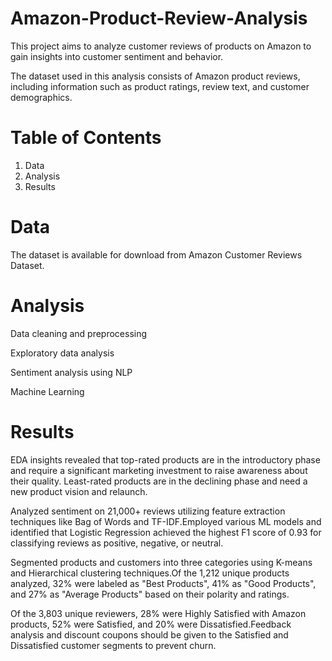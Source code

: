 # Amazon-Product-Review-Analysis
This project aims to analyze customer reviews of products on Amazon to gain insights into customer sentiment and behavior. 

The dataset used in this analysis consists of Amazon product reviews, including information such as product ratings, review text, and customer demographics.
# Table of Contents

1. Data
2. Analysis
3. Results


# Data

 The dataset is available for download from Amazon Customer Reviews Dataset.

# Analysis

Data cleaning and preprocessing

Exploratory data analysis

Sentiment analysis using NLP

Machine Learning

# Results

EDA insights revealed that top-rated products are in the introductory phase and require a significant marketing investment to raise awareness about their quality.
Least-rated products are in the declining phase and need a new product vision and relaunch.

Analyzed sentiment on 21,000+ reviews utilizing feature extraction techniques like Bag of Words and TF-IDF.Employed various ML models and identified that Logistic Regression achieved the highest F1 score of 0.93 for classifying reviews as positive, negative, or neutral.

Segmented products and customers into three categories using K-means and Hierarchical clustering techniques.Of the 1,212 unique products analyzed, 32% were labeled as "Best Products", 41% as "Good Products", and 27% as "Average Products" based on their polarity and ratings.

Of the 3,803 unique reviewers, 28% were Highly Satisfied with Amazon products, 52% were Satisfied, and 20% were Dissatisfied.Feedback analysis and discount coupons should be given to the Satisfied and Dissatisfied customer segments to prevent churn.

